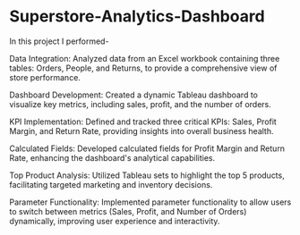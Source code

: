 # Superstore-Analytics-Dashboard

In this project I performed-

Data Integration: Analyzed data from an Excel workbook containing three tables: Orders, People, and Returns, to provide a comprehensive view of store performance.

Dashboard Development: Created a dynamic Tableau dashboard to visualize key metrics, including sales, profit, and the number of orders.

KPI Implementation: Defined and tracked three critical KPIs: Sales, Profit Margin, and Return Rate, providing insights into overall business health.

Calculated Fields: Developed calculated fields for Profit Margin and Return Rate, enhancing the dashboard's analytical capabilities.

Top Product Analysis: Utilized Tableau sets to highlight the top 5 products, facilitating targeted marketing and inventory decisions.

Parameter Functionality: Implemented parameter functionality to allow users to switch between metrics (Sales, Profit, and Number of Orders) dynamically, improving user experience and interactivity.
